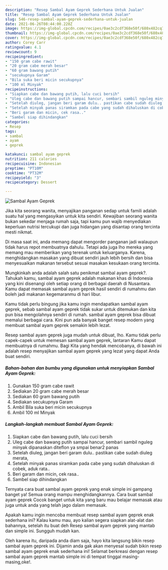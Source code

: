 ```yaml
---
description: "Resep Sambal Ayam Geprek Sederhana Untuk Jualan"
title: "Resep Sambal Ayam Geprek Sederhana Untuk Jualan"
slug: 546-resep-sambal-ayam-geprek-sederhana-untuk-jualan
date: 2021-06-26T08:44:00.228Z
image: https://img-global.cpcdn.com/recipes/0ae3c2cdf368e50f/680x482cq70/sambal-ayam-geprek-foto-resep-utama.jpg
thumbnail: https://img-global.cpcdn.com/recipes/0ae3c2cdf368e50f/680x482cq70/sambal-ayam-geprek-foto-resep-utama.jpg
cover: https://img-global.cpcdn.com/recipes/0ae3c2cdf368e50f/680x482cq70/sambal-ayam-geprek-foto-resep-utama.jpg
author: Corey Carr
ratingvalue: 4.1
reviewcount: 9
recipeingredient:
- "150 gram cabe rawit"
- "20 gram cabe merah besar"
- "60 gram bawang putih"
- "secukupnya Garam"
- "Bila suka beri micin secukupnya"
- "100 ml Minyak"
recipeinstructions:
- "Siapkan cabe dan bawang putih, lalu cuci bersih"
- "Uleg cabe dan bawang putih sampai hancur, sembari sambil nguleg minyak dipanaskan diteflon ya smpai benar2 panas"
- "Setelah diuleg, jangan beri garam dulu.. pastikan cabe sudah diuleg merata,"
- "Setelah minyak panas siramkan pada cabe yang sudah dihaluskan di cobek, aduk rata.."
- "Beri garam dan micin, cek rasa.."
- "Sambel siap dihindangkan"
categories:
- Resep
tags:
- sambal
- ayam
- geprek

katakunci: sambal ayam geprek 
nutrition: 211 calories
recipecuisine: Indonesian
preptime: "PT10M"
cooktime: "PT32M"
recipeyield: "3"
recipecategory: Dessert

---
```



![Sambal Ayam Geprek](https://img-global.cpcdn.com/recipes/0ae3c2cdf368e50f/680x482cq70/sambal-ayam-geprek-foto-resep-utama.jpg)

Jika kita seorang wanita, menyajikan panganan sedap untuk famili adalah suatu hal yang mengasyikan untuk kita sendiri. Kewajiban seorang  wanita bukan sekedar menjaga rumah saja, tapi kamu pun wajib menyediakan keperluan nutrisi tercukupi dan juga hidangan yang disantap orang tercinta mesti nikmat.

Di masa  saat ini, anda memang dapat mengorder panganan jadi walaupun tidak harus repot membuatnya dahulu. Tetapi ada juga lho mereka yang memang mau memberikan yang terenak untuk keluarganya. Karena, menghidangkan masakan yang dibuat sendiri jauh lebih bersih dan bisa menyesuaikan makanan tersebut sesuai masakan kesukaan orang tercinta. 



Mungkinkah anda adalah salah satu penikmat sambal ayam geprek?. Tahukah kamu, sambal ayam geprek adalah makanan khas di Indonesia yang kini disenangi oleh setiap orang di berbagai daerah di Nusantara. Kamu dapat memasak sambal ayam geprek hasil sendiri di rumahmu dan boleh jadi makanan kegemaranmu di hari libur.

Kamu tidak perlu bingung jika kamu ingin mendapatkan sambal ayam geprek, sebab sambal ayam geprek tidak sukar untuk ditemukan dan kita pun bisa mengolahnya sendiri di rumah. sambal ayam geprek bisa dibuat memalui berbagai cara. Kini pun ada banyak banget resep modern yang membuat sambal ayam geprek semakin lebih lezat.

Resep sambal ayam geprek juga mudah untuk dibuat, lho. Kamu tidak perlu capek-capek untuk memesan sambal ayam geprek, lantaran Kamu dapat membuatnya di rumahmu. Bagi Kita yang hendak mencobanya, di bawah ini adalah resep menyajikan sambal ayam geprek yang lezat yang dapat Anda buat sendiri.

<!--inarticleads1-->

##### Bahan-bahan dan bumbu yang digunakan untuk menyiapkan Sambal Ayam Geprek:

1. Gunakan 150 gram cabe rawit
1. Sediakan 20 gram cabe merah besar
1. Sediakan 60 gram bawang putih
1. Sediakan secukupnya Garam
1. Ambil Bila suka beri micin secukupnya
1. Ambil 100 ml Minyak




<!--inarticleads2-->

##### Langkah-langkah membuat Sambal Ayam Geprek:

1. Siapkan cabe dan bawang putih, lalu cuci bersih
1. Uleg cabe dan bawang putih sampai hancur, sembari sambil nguleg minyak dipanaskan diteflon ya smpai benar2 panas
1. Setelah diuleg, jangan beri garam dulu.. pastikan cabe sudah diuleg merata,
1. Setelah minyak panas siramkan pada cabe yang sudah dihaluskan di cobek, aduk rata..
1. Beri garam dan micin, cek rasa..
1. Sambel siap dihindangkan




Ternyata cara buat sambal ayam geprek yang enak simple ini gampang banget ya! Semua orang mampu menghidangkannya. Cara buat sambal ayam geprek Cocok banget untuk kita yang baru mau belajar memasak atau juga untuk anda yang telah jago dalam memasak.

Apakah kamu ingin mencoba membuat resep sambal ayam geprek enak sederhana ini? Kalau kamu mau, ayo kalian segera siapkan alat-alat dan bahannya, setelah itu buat deh Resep sambal ayam geprek yang mantab dan simple ini. Sungguh mudah kan. 

Oleh karena itu, daripada anda diam saja, hayo kita langsung bikin resep sambal ayam geprek ini. Dijamin anda gak akan menyesal sudah bikin resep sambal ayam geprek enak sederhana ini! Selamat berkreasi dengan resep sambal ayam geprek mantab simple ini di tempat tinggal masing-masing,oke!.

